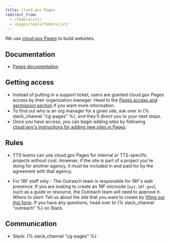 ```yaml
---
title: cloud.gov Pages
redirect_from:
  - /federalist/
  - /pages/tools/federalist/
---
```


We use [cloud.gov Pages](https://cloud.gov/pages/) to build websites.

## Documentation

- [Pages documentation](https://cloud.gov/pages/documentation/)

## Getting access

- Instead of putting in a support ticket, users are granted cloud.gov Pages
  access by their organization manager. Head to the
  [Pages access and permission section](https://cloud.gov/pages/documentation/access-permissions/)
  if you want more information.
- To find out who is an org manager for a given site, ask over in
  {% slack_channel "cg-pages" %}, and they'll direct you to your next steps.
- Once you have access, you can begin adding sites by following
  [cloud.gov's instructions for adding new sites in Pages](https://cloud.gov/pages/documentation/#adding-a-new-site).

## Rules

- TTS teams can use cloud.gov Pages for internal or TTS-specific projects
  without cost. However, if the site is part of a project you're doing for
  another agency, it must be included in and paid for by the agreement with that
  agency.

- For 18F staff only - The Outreach team is responsible for 18F's web presence.
  If you are looking to create an 18F microsite (`xyz.18f.gov`), such as a guide
  or resource, the Outreach team will need to approve it. _Where to start:_ Tell
  us about the site that you want to create by
  [filling out this form](https://goo.gl/forms/gnknCoYSRIF0gGrA3). If you have
  any questions, head over to {% slack_channel "outreach" %} on Slack.

## Communication

- Slack: {% slack_channel "cg-pages" %}

